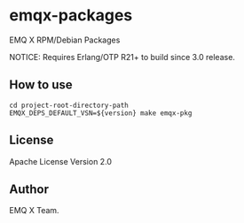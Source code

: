 emqx-packages
=============

EMQ X RPM/Debian Packages

NOTICE: Requires Erlang/OTP R21+ to build since 3.0 release.

How to use
----------------------------

```
cd project-root-directory-path
EMQX_DEPS_DEFAULT_VSN=${version} make emqx-pkg
```

License
-------

Apache License Version 2.0

Author
------

EMQ X Team.
